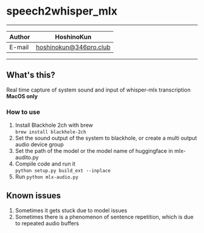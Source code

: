 # speech2whisper_mlx

****

| Author | HoshinoKun |
| ------ | ----------- |
| E-mail | hoshinokun@346pro.club |

****

<!-- [中文简介](/readme_cn.md) -->
## What's this?
Real time capture of system sound and input of whisper-mlx transcription  
**MacOS only**

### How to use
1. Install Blackhole 2ch with brew  
    ```brew install blackhole-2ch```
2. Set the sound output of the system to blackhole, or create a multi output audio device group
3. Set the path of the model or the model name of huggingface in mlx-audito.py
4. Compile code and run it  
    ```python setup.py build_ext --inplace```
5. Run
    ```python mlx-audio.py```

## Known issues
1. Sometimes it gets stuck due to model issues
2. Sometimes there is a phenomenon of sentence repetition, which is due to repeated audio buffers